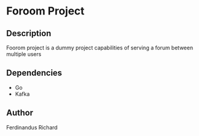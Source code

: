 # Foroom Project

## Description
Foorom project is a dummy project capabilities of serving a forum between multiple users

## Dependencies
- Go
- Kafka

## Author
Ferdinandus Richard
